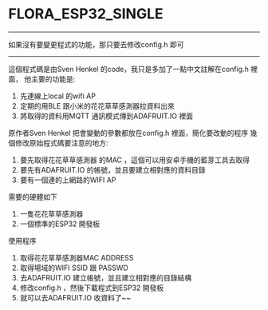 # FLORA_ESP32_SINGLE

*********************************************************************
如果沒有要變更程式的功能，那只要去修改config.h 即可
*********************************************************************


這個程式碼是由Sven Henkel 的code，我只是多加了一點中文註解在config.h 裡面，
他主要的功能是:

1. 先連線上local 的wifi AP
2. 定期的用BLE 跟小米的花花草草感測器拉資料出來
3. 將取得的資料用MQTT 通訊模式傳到ADAFRUIT.IO 裡面


原作者Sven Henkel 把會變動的參數都放在config.h 裡面，簡化要改動的程序
幾個修改原始程式碼要注意的地方:



1. 要先取得花花草草感測器 的MAC ，這個可以用安卓手機的藍芽工具去取得
2. 要先有ADAFRUIT.IO 的帳號，並且要建立相對應的資料目錄
3. 要有一個連的上網路的WIFI AP


需要的硬體如下

1. 一隻花花草草感測器
2. 一個標準的ESP32 開發板

使用程序

1. 取得花花草草感測器MAC ADDRESS
2. 取得場域的WIFI SSID 跟 PASSWD
3. 去ADAFRUIT.IO  建立帳號，並且建立相對應的目錄結構
4. 修改config.h ，然後下載程式到ESP32 開發板
5. 就可以去ADAFRUIT.IO 收資料了~~













